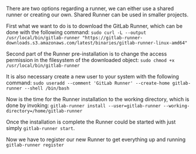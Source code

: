 There are two options regarding a runner, we can either use a shared runner
or creating our own. Shared Runner can be used in smaller projects. 


First what we want to do is to download the GitLab Runner, which can be done with the
following command: `sudo curl -L --output /usr/local/bin/gitlab-runner "https://gitlab-runner-downloads.s3.amazonaws.com/latest/binaries/gitlab-runner-linux-amd64"`


Second part of the Runner pre-installation is to change the access permission in the filesystem of the downloaded object: `sudo chmod +x /usr/local/bin/gitlab-runner`

It is also necessary create a new user to your system with the following command: `sudo useradd --comment 'GitLab Runner' --create-home gitlab-runner --shell /bin/bash`


Now is the time for the Runner installation to the working directory, which is done by invoking: `gitlab-runner install --user=gitlab-runner --working-directory=/home/gitlab-runner`


Once the installation is complete the Runner could be started with just simply `gitlab-runner start`. 


Now we have to register our new Runner to get everything up and running `gitlab-runner register`